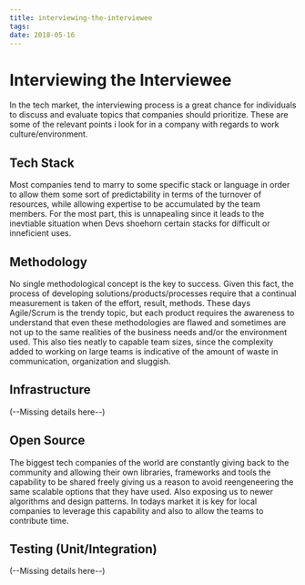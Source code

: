 ```yaml
---
title: interviewing-the-interviewee
tags:
date: 2018-05-16
---
```

# Interviewing the Interviewee

In the tech market, the interviewing process is a great chance for individuals to discuss and evaluate topics that companies should prioritize. These are some of the relevant points i look for in a company with regards to work culture/environment.

## Tech Stack

Most companies tend to marry to some specific stack or language in order to allow them some sort of predictability in terms of the turnover of resources, while allowing expertise to be accumulated by the team members. For the most part, this is unnapealing since it leads to the inevtiable situation when Devs shoehorn certain stacks for difficult or inneficient uses.

## Methodology

No single methodological concept is the key to success. Given this fact, the process of developing solutions/products/processes require that a continual measurement is taken of the effort, result, methods. These days Agile/Scrum is the trendy topic, but each product requires the awareness to understand that even these methodologies are flawed and sometimes are not up to the same realities of the business needs and/or the environment used. This also ties neatly to capable team sizes, since the complexity added to working on large teams is indicative of the amount of waste in communication, organization and sluggish.

## Infrastructure

(--Missing details here--)

## Open Source

The biggest tech companies of the world are constantly giving back to the community and allowing their own libraries, frameworks and tools the capability to be shared freely giving us a reason to avoid reengeneering the same scalable options that they have used. Also exposing us to newer algorithms and design patterns.  In todays market it is key for local companies to leverage this capability and also to allow the teams to contribute time.

## Testing (Unit/Integration)

(--Missing details here--)